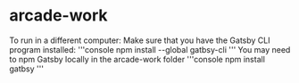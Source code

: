 # arcade-work
To run in a different computer:
Make sure that you have the Gatsby CLI program installed:
'''console
npm install --global gatbsy-cli
'''
You may need to npm Gatsby locally in the arcade-work folder
'''console
npm install gatbsy
'''
